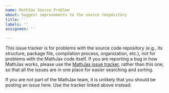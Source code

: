 ```yaml
---
name: MathJax Source Problem
about: Suggest improvements to the source respository
title: ''
labels: ''
assignees: ''

---
```


This issue tracker is for problems with the source code repository (e.g., its structure, package file, compilation process, organization, etc.), not for problems with the MathJax code itself.  If you are reporting a bug in how MathJax works, please use the [MathJax issue tracker](https://github.com/mathjax/MathJax/issues), rather than this one, so that all the issues are in one place for easier searching and sorting.

If you are not part of the MathJax team, it is unlikely that you should be posting an issue here.  Use the tracker linked above instead.
